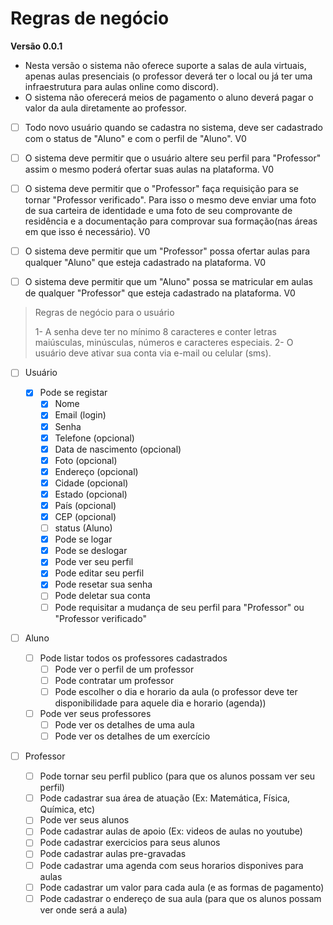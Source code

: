 # Regras de negócio

**Versão 0.0.1**

- Nesta versão o sistema não oferece suporte a salas de aula virtuais, apenas aulas presenciais (o professor deverá ter o local ou já ter uma infraestrutura para aulas online como discord).
- O sistema não oferecerá meios de pagamento o aluno deverá pagar o valor da aula diretamente ao professor.

-[ ] Todo novo usuário quando se cadastra no sistema, deve ser cadastrado com o status de "Aluno" e com o perfil de "Aluno". V0

-[ ] O sistema deve permitir que o usuário altere seu perfil para "Professor" assim o mesmo poderá ofertar suas aulas na plataforma. V0

-[ ] O sistema deve permitir que o "Professor" faça requisição para se tornar "Professor verificado".
Para isso o mesmo deve enviar uma foto de sua carteira de identidade e uma foto de seu comprovante de residência e a documentação para comprovar sua formação(nas áreas em que isso é necessário). V0

-[ ] O sistema deve permitir que um "Professor" possa ofertar aulas para qualquer "Aluno" que esteja cadastrado na plataforma. V0

-[ ] O sistema deve permitir que um "Aluno" possa se matricular em aulas de qualquer "Professor" que esteja cadastrado na plataforma. V0

> Regras de negócio para o usuário
>
> 1- A senha deve ter no mínimo 8 caracteres e conter letras maiúsculas, minúsculas, números e caracteres especiais.
> 2- O usuário deve ativar sua conta via e-mail ou celular (sms).

- [ ] Usuário

  - [x] Pode se registar
    - [x] Nome
    - [x] Email (login)
    - [x] Senha
    - [x] Telefone (opcional)
    - [x] Data de nascimento (opcional)
    - [x] Foto (opcional)
    - [x] Endereço (opcional)
    - [x] Cidade (opcional)
    - [x] Estado (opcional)
    - [x] País (opcional)
    - [x] CEP (opcional)
    - [ ] status (Aluno)
    - [x] Pode se logar
    - [x] Pode se deslogar
    - [x] Pode ver seu perfil
    - [x] Pode editar seu perfil
    - [x] Pode resetar sua senha
    - [ ] Pode deletar sua conta
    - [ ] Pode requisitar a mudança de seu perfil para "Professor" ou "Professor verificado"

- [ ] Aluno

  - [ ] Pode listar todos os professores cadastrados
    - [ ] Pode ver o perfil de um professor
    - [ ] Pode contratar um professor
    - [ ] Pode escolher o dia e horario da aula (o professor deve ter disponibilidade para aquele dia e horario (agenda))
  - [ ] Pode ver seus professores
    - [ ] Pode ver os detalhes de uma aula
    - [ ] Pode ver os detalhes de um exercício

- [ ] Professor
  - [ ] Pode tornar seu perfil publico (para que os alunos possam ver seu perfil)
  - [ ] Pode cadastrar sua área de atuação (Ex: Matemática, Física, Química, etc)
  - [ ] Pode ver seus alunos
  - [ ] Pode cadastrar aulas de apoio (Ex: videos de aulas no youtube)
  - [ ] Pode cadastrar exercicios para seus alunos
  - [ ] Pode cadastrar aulas pre-gravadas
  - [ ] Pode cadastrar uma agenda com seus horarios disponives para aulas
  - [ ] Pode cadastrar um valor para cada aula (e as formas de pagamento)
  - [ ] Pode cadastrar o endereço de sua aula (para que os alunos possam ver onde será a aula)
